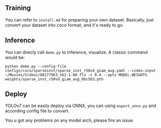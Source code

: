 ## Training

You can refer to `install.md` for preparing your own dataset. Basically, just convert your dataset into coco format, and it's ready to go.


## Inference

You can direcly call `demo.py` to inference, visualize. A classic command would be:

```
python demo.py --config-file configs/coco/sparseinst/sparse_inst_r50vd_giam_aug.yaml --video-input ~/Movies/Videos/86277963_nb2-1-80.flv -c 0.4 --opts MODEL.WEIGHTS weights/sparse_inst_r50vd_giam_aug_8bc5b3.pth
```

## Deploy

YOLOv7 can be easily deploy via ONNX, you can using `export_onnx.py` and according config file to convert.

You u got any problems on any model arch, please fire an issue.
